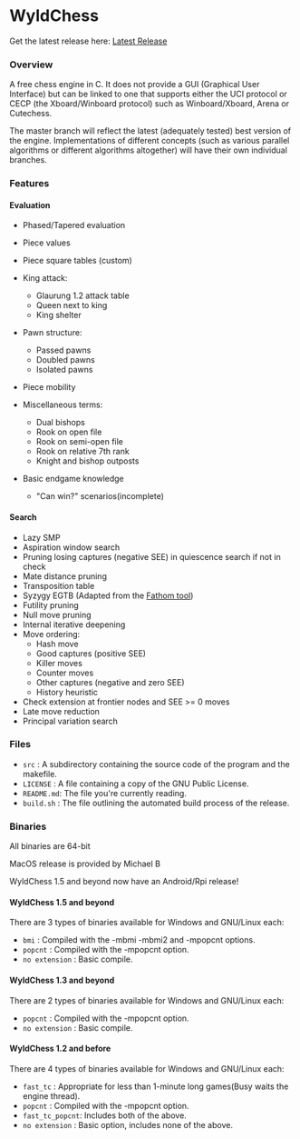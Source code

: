# WyldChess

Get the latest release here: [Latest Release](https://github.com/Mk-Chan/WyldChess/releases/latest)

### Overview
A free chess engine in C. It does not provide a GUI (Graphical User Interface)
but can be linked to one that supports either the UCI protocol or CECP (the Xboard/Winboard protocol) such as Winboard/Xboard, Arena or Cutechess.

The master branch will reflect the latest (adequately tested) best version of the engine. Implementations of different concepts (such as various parallel algorithms or different algorithms altogether) will have their own individual branches.

### Features

#### Evaluation
* Phased/Tapered evaluation
* Piece values
* Piece square tables (custom)
* King attack:
	* Glaurung 1.2 attack table
	* Queen next to king
	* King shelter

* Pawn structure:
	* Passed pawns
	* Doubled pawns
	* Isolated pawns

* Piece mobility
* Miscellaneous terms:
	* Dual bishops
	* Rook on open file
	* Rook on semi-open file
	* Rook on relative 7th rank
	* Knight and bishop outposts

* Basic endgame knowledge
    * "Can win?" scenarios(incomplete)

#### Search
* Lazy SMP
* Aspiration window search
* Pruning losing captures (negative SEE) in quiescence search if not in check
* Mate distance pruning
* Transposition table
* Syzygy EGTB (Adapted from the [Fathom tool](https://github.com/basil00/Fathom))
* Futility pruning
* Null move pruning
* Internal iterative deepening
* Move ordering:
    * Hash move
    * Good captures (positive SEE)
    * Killer moves
    * Counter moves
    * Other captures (negative and zero SEE)
    * History heuristic
* Check extension at frontier nodes and SEE >= 0 moves
* Late move reduction
* Principal variation search

### Files
* `src`      : A subdirectory containing the source code of the program and the makefile.
* `LICENSE`  : A file containing a copy of the GNU Public License.
* `README.md`: The file you're currently reading.
* `build.sh` : The file outlining the automated build process of the release.

### Binaries
All binaries are 64-bit

MacOS release is provided by Michael B

WyldChess 1.5 and beyond now have an Android/Rpi release!

#### WyldChess 1.5 and beyond

There are 3 types of binaries available for Windows and GNU/Linux each:

* `bmi`           : Compiled with the -mbmi -mbmi2 and -mpopcnt options.
* `popcnt`        : Compiled with the -mpopcnt option.
* `no extension`  : Basic compile.

#### WyldChess 1.3 and beyond

There are 2 types of binaries available for Windows and GNU/Linux each:

* `popcnt`        : Compiled with the -mpopcnt option.
* `no extension`  : Basic compile.

#### WyldChess 1.2 and before

There are 4 types of binaries available for Windows and GNU/Linux each:

* `fast_tc`       : Appropriate for less than 1-minute long games(Busy waits the engine thread).
* `popcnt`        : Compiled with the -mpopcnt option.
* `fast_tc_popcnt`: Includes both of the above.
* `no extension`  : Basic option, includes none of the above.
